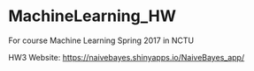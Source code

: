 # MachineLearning_HW
For course Machine Learning Spring 2017 in NCTU

HW3 Website: https://naivebayes.shinyapps.io/NaiveBayes_app/
